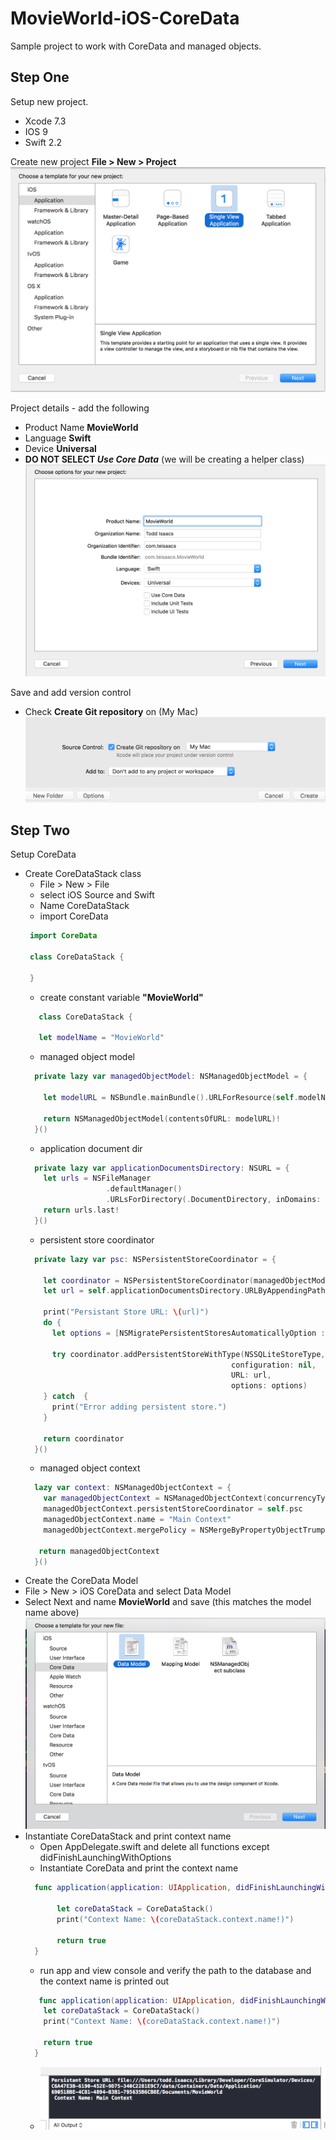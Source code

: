 # MovieWorld-iOS-CoreData

Sample project to work with CoreData and managed objects.

## Step One
Setup new project.
 * Xcode 7.3
 * IOS 9
 * Swift 2.2
 

 Create new project  **File > New > Project**
 ![Single View Application](https://github.com/tbone21w/MovieWorld-iOS-CoreData/raw/master/resources/singleview_app.png "Single View Application")
 
 
 Project details - add the following
  * Product Name **MovieWorld**
  * Language **Swift**
  * Device **Universal**
  *  **DO NOT SELECT _Use Core Data_** (we will be creating a helper class)
 ![Single View Application](https://github.com/tbone21w/MovieWorld-iOS-CoreData/raw/master/resources/project_details.png "Project Details")
   
 Save and add version control
  * Check **Create Git repository** on (My Mac)
 ![Single View Application](https://github.com/tbone21w/MovieWorld-iOS-CoreData/raw/master/resources/version_control.png "Version Control")
   
## Step Two
Setup CoreData
 * Create CoreDataStack class
   * File > New > File
   * select iOS Source and Swift 
   * Name CoreDataStack
   * import CoreData
   ```swift
    import CoreData

    class CoreDataStack {
    
    }
   ```
   * create constant variable **"MovieWorld"**
   ```swift
      class CoreDataStack {
      
      let modelName = "MovieWorld"
   ```
   * managed object model 
   ```swift
     private lazy var managedObjectModel: NSManagedObjectModel = {
    
       let modelURL = NSBundle.mainBundle().URLForResource(self.modelName, withExtension: "momd")!
    
       return NSManagedObjectModel(contentsOfURL: modelURL)!
     }()
   ```
   * application document dir
   ```swift
     private lazy var applicationDocumentsDirectory: NSURL = {
       let urls = NSFileManager
                     .defaultManager()
                     .URLsForDirectory(.DocumentDirectory, inDomains: .UserDomainMask)
       return urls.last!
     }()
   ```
   * persistent store coordinator
   ```swift
     private lazy var psc: NSPersistentStoreCoordinator = {
    
       let coordinator = NSPersistentStoreCoordinator(managedObjectModel: self.managedObjectModel)
       let url = self.applicationDocumentsDirectory.URLByAppendingPathComponent(self.modelName)
    
       print("Persistant Store URL: \(url)")
       do {
         let options = [NSMigratePersistentStoresAutomaticallyOption : true]
      
         try coordinator.addPersistentStoreWithType(NSSQLiteStoreType,
                                                 configuration: nil,
                                                 URL: url,
                                                 options: options)
       } catch  {
         print("Error adding persistent store.")
       }
    
       return coordinator
     }()
   ```
   * managed object context
   ```swift
     lazy var context: NSManagedObjectContext = {
       var managedObjectContext = NSManagedObjectContext(concurrencyType: .MainQueueConcurrencyType)
       managedObjectContext.persistentStoreCoordinator = self.psc
       managedObjectContext.name = "Main Context"
       managedObjectContext.mergePolicy = NSMergeByPropertyObjectTrumpMergePolicy
    
      return managedObjectContext
     }()
   ```
 * Create the CoreData Model
  * File > New > iOS CoreData and select Data Model
  * Select Next and name **MovieWorld** and save  (this matches the model name above)
   ![Single View Application](https://github.com/tbone21w/MovieWorld-iOS-CoreData/raw/master/resources/new_datamodel.png "New Data Model") 
 * Instantiate CoreDataStack and print context name
   * Open AppDelegate.swift and delete all functions except didFinishLaunchingWithOptions 
   * Instantiate CoreData and print the context name
   ```swift
     func application(application: UIApplication, didFinishLaunchingWithOptions launchOptions: [NSObject: AnyObject]?) -> Bool {

          let coreDataStack = CoreDataStack()
          print("Context Name: \(coreDataStack.context.name!)")
    
          return true
     }
   ```
   * run app and view console and verify the path to the database and the context name is printed out
   ```swift
      func application(application: UIApplication, didFinishLaunchingWithOptions launchOptions: [NSObject: AnyObject]?) -> Bool {
       let coreDataStack = CoreDataStack()
       print("Context Name: \(coreDataStack.context.name!)")
       
       return true
     }
   ```
   * ![Single View Application](https://github.com/tbone21w/MovieWorld-iOS-CoreData/raw/master/resources/console_step_2.png "Console")

